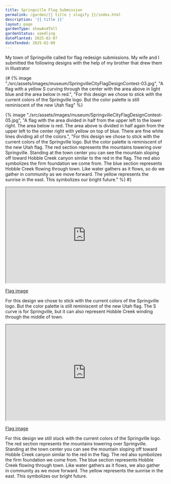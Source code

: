```yaml
---
title: Springville Flag Submission
permalink: /garden/{{ title | slugify }}/index.html
description: '{{ title }}'
layout: page
gardenType: showAndTell
gardenStatus: seedling
datePlanted: 2025-02-07
dateTended: 2025-02-09
---
```


My town of Springville called for flag redesign submissions. My wife and I submitted the following designs with the help of my brother that drew them in Illustrator

{# {% image "./src/assets/images/museum/SpringvilleCityFlagDesignContest-03.jpg", "A flag with a yellow S curving through the center with the area above in light blue and the area below in red.", "For this design we chose to stick with the current colors of the Springville logo. But the color palette is still reminiscent of the new Utah flag" %}

{% image "./src/assets/images/museum/SpringvilleCityFlagDesignContest-05.jpg", "A flag with the area divided in half from the upper left to the lower right. The area below is red. The area above is divided in half again from the upper left to the center right with yellow on top of blue. There are fine white lines dividing all of the colors.", "For this design we chose to stick with the current colors of the Springville logo. But the color palette is reminiscent of the new Utah flag. The red section represents the mountains towering over Springville. Standing at the town center you can see the mountain sloping off toward Hobble Creek canyon similar to the red in the flag. The red also symbolizes the firm foundation we come from. The blue section represents Hobble Creek flowing through town. Like water gathers as it flows, so do we gather in community as we move forward. The yellow represents the sunrise in the east. This symbolizes our bright future." %} #}

<iframe src="https://krikienoid.github.io/flagwaver/#?src=https%3A%2F%2Fisaiahyoung.com%2Fassets%2Fimages%2FSpringvilleCityFlagDesignContest-03-1200w.avif" style="width: 100%; aspect-ratio: 5 / 3;"></iframe>

[Flag image](https://isaiahyoung.com/assets/images/SpringvilleCityFlagDesignContest-03-1200w.avif)

For this design we chose to stick with the current colors of the Springville logo. But the color palette is still reminiscent of the new Utah flag. The S curve is for Springville, but it can also represent Hobble Creek winding through the middle of town.

<iframe src="https://krikienoid.github.io/flagwaver/#?src=https%3A%2F%2Fisaiahyoung.com%2Fassets%2Fimages%2FSpringvilleCityFlagDesignContest-05-1200w.avif" style="width: 100%; aspect-ratio: 5 / 3;"></iframe>

[Flag image](https://isaiahyoung.com/assets/images/SpringvilleCityFlagDesignContest-05-1200w.avif)


For this design we still stuck with the current colors of the Springville logo. The red section represents the mountains towering over Springville. Standing at the town center you can see the mountain sloping off toward Hobble Creek canyon similar to the red in the flag. The red also symbolizes the firm foundation we come from. The blue section represents Hobble Creek flowing through town. Like water gathers as it flows, we also gather in community as we move forward. The yellow represents the sunrise in the east. This symbolizes our bright future.
